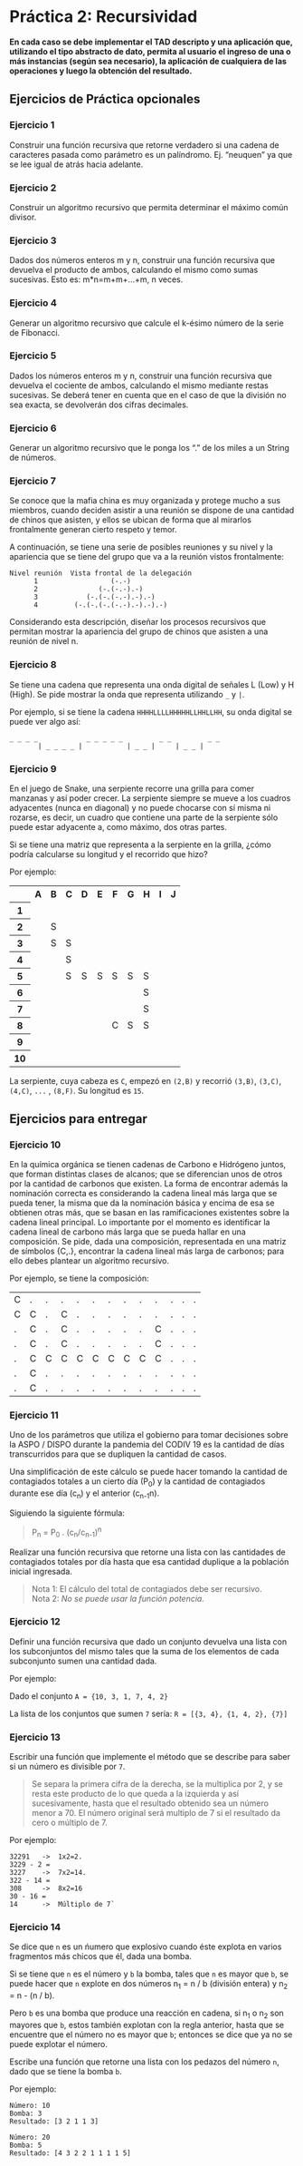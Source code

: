 # Práctica 2: Recursividad

**En cada caso se debe implementar el TAD descripto y una aplicación que, utilizando el tipo abstracto de dato, permita
al usuario el ingreso de una o más instancias (según sea necesario), la aplicación de cualquiera de las operaciones y
luego la obtención del resultado.**


## Ejercicios de Práctica opcionales

### Ejercicio 1

Construir una función recursiva que retorne verdadero si una cadena de caracteres pasada como parámetro es un
palíndromo. Ej. “neuquen” ya que se lee igual de atrás hacia adelante.

### Ejercicio 2

Construir un algoritmo recursivo que permita determinar el máximo común divisor.

### Ejercicio 3

Dados dos números enteros m y n, construir una función recursiva que devuelva el producto de ambos, calculando el mismo
como sumas sucesivas. Esto es: m*n=m+m+...+m, n veces.

### Ejercicio 4

Generar un algoritmo recursivo que calcule el k-ésimo número de la serie de Fibonacci.

### Ejercicio 5

Dados los números enteros m y n, construir una función recursiva que devuelva el cociente de ambos, calculando el mismo
mediante restas sucesivas. Se deberá tener en cuenta que en el caso de que la división no sea exacta, se devolverán dos
cifras decimales.

### Ejercicio 6

Generar un algoritmo recursivo que le ponga los “.” de los miles a un String de números.

### Ejercicio 7

Se conoce que la mafia china es muy organizada y protege mucho a sus miembros, cuando deciden asistir a una reunión se
dispone de una cantidad de chinos que asisten, y ellos se ubican de forma que al mirarlos frontalmente generan cierto
respeto y temor.

A continuación, se tiene una serie de posibles reuniones y su nivel y la apariencia que se tiene del grupo que va a la
reunión vistos frontalmente:

```text
Nivel reunión  Vista frontal de la delegación
      1                  (-.-) 
      2               (-.(-.-).-) 
      3            (-.(-.(-.-).-).-) 
      4         (-.(-.(-.(-.-).-).-).-) 
```

Considerando esta descripción, diseñar los procesos recursivos que permitan mostrar la apariencia del grupo de chinos
que asisten a una reunión de nivel n.

### Ejercicio 8

Se tiene una cadena que representa una onda digital de señales L (Low) y H (High). Se pide mostrar la onda que
representa utilizando `_` y `|`.

Por ejemplo, si se tiene la cadena `HHHHLLLLHHHHHLLHHLLHH`, su onda digital se puede ver algo así:

```text
_ _ _ _            _ _ _ _ _         _ _         _ _ 
       | _ _ _ _ |           | _ _ |     | _ _ |    
```

### Ejercicio 9

En el juego de Snake, una serpiente recorre una grilla para comer manzanas y así poder crecer. La serpiente siempre se
mueve a los cuadros adyacentes (nunca en diagonal) y no puede chocarse con sí misma ni rozarse, es decir, un cuadro que
contiene una parte de la serpiente sólo puede estar adyacente a, como máximo, dos otras partes.

Si se tiene una matriz que representa a la serpiente en la grilla, ¿cómo podría calcularse su longitud y el recorrido
que hizo?

Por ejemplo:
<table>
    <tr><th> </th><th>A</th><th>B</th><th>C</th><th>D</th><th>E</th><th>F</th><th>G</th><th>H</th><th>I</th><th>J</th></tr>
    <tr><th>1</th><td> </td><td> </td><td> </td><td> </td><td> </td><td> </td><td> </td><td> </td><td> </td><td>&nbsp;</td></tr>
    <tr><th>2</th><td> </td><td>S</td><td> </td><td> </td><td> </td><td> </td><td> </td><td> </td><td> </td><td>&nbsp;</td></tr>
    <tr><th>3</th><td> </td><td>S</td><td>S</td><td> </td><td> </td><td> </td><td> </td><td> </td><td> </td><td>&nbsp;</td></tr>
    <tr><th>4</th><td> </td><td> </td><td>S</td><td> </td><td> </td><td> </td><td> </td><td> </td><td> </td><td>&nbsp;</td></tr>
    <tr><th>5</th><td> </td><td> </td><td>S</td><td>S</td><td>S</td><td>S</td><td>S</td><td>S</td><td> </td><td>&nbsp;</td></tr>
    <tr><th>6</th><td> </td><td> </td><td> </td><td> </td><td> </td><td> </td><td> </td><td>S</td><td> </td><td>&nbsp;</td></tr>
    <tr><th>7</th><td> </td><td> </td><td> </td><td> </td><td> </td><td> </td><td> </td><td>S</td><td> </td><td>&nbsp;</td></tr>
    <tr><th>8</th><td> </td><td> </td><td> </td><td> </td><td> </td><td>C</td><td>S</td><td>S</td><td> </td><td>&nbsp;</td></tr>
    <tr><th>9</th><td> </td><td> </td><td> </td><td> </td><td> </td><td> </td><td> </td><td> </td><td> </td><td>&nbsp;</td></tr>
    <tr><th>10</th><td> </td><td> </td><td> </td><td> </td><td> </td><td> </td><td> </td><td> </td><td> </td><td>&nbsp;</td></tr>
</table>

La serpiente, cuya cabeza es `C`, empezó en `(2,B)` y recorrió `(3,B)`, `(3,C)`, `(4,C)`, `...` , `(8,F)`. Su longitud
es `15`.

## Ejercicios para entregar

### Ejercicio 10

En la química orgánica se tienen cadenas de Carbono e Hidrógeno juntos, que forman distintas clases de alcanos; que se
diferencian unos de otros por la cantidad de carbonos que existen. La forma de encontrar además la nominación correcta
es considerando la cadena lineal más larga que se pueda tener, la misma que da la nominación básica y encima de esa se
obtienen otras más, que se basan en las ramificaciones existentes sobre la cadena lineal principal. Lo importante por el
momento es identificar la cadena lineal de carbono más larga que se pueda hallar en una composición. Se pide, dada una
composición, representada en una matriz de símbolos {C,.}, encontrar la cadena lineal más larga de carbonos; para ello
debes plantear un algoritmo recursivo.

Por ejemplo, se tiene la composición:

<table>
    <tr><td>C</td><td>.</td><td>.</td><td>.</td><td>.</td><td>.</td><td>.</td><td>.</td><td>.</td><td>.</td><td>.</td><td>.</td><td>.</td></tr>
    <tr><td>C</td><td>C</td><td>.</td><td>C</td><td>.</td><td>.</td><td>.</td><td>.</td><td>.</td><td>.</td><td>.</td><td>.</td><td>.</td></tr>
    <tr><td>.</td><td>C</td><td>.</td><td>C</td><td>.</td><td>.</td><td>.</td><td>.</td><td>.</td><td>C</td><td>.</td><td>.</td><td>.</td></tr>
    <tr><td>.</td><td>C</td><td>.</td><td>C</td><td>.</td><td>.</td><td>.</td><td>.</td><td>.</td><td>C</td><td>.</td><td>.</td><td>.</td></tr>
    <tr><td>.</td><td>C</td><td>C</td><td>C</td><td>C</td><td>C</td><td>C</td><td>C</td><td>C</td><td>C</td><td>.</td><td>.</td><td>.</td></tr>
    <tr><td>.</td><td>C</td><td>.</td><td>.</td><td>.</td><td>.</td><td>.</td><td>.</td><td>.</td><td>.</td><td>.</td><td>.</td><td>.</td></tr>
    <tr><td>.</td><td>C</td><td>.</td><td>.</td><td>.</td><td>.</td><td>.</td><td>.</td><td>.</td><td>.</td><td>.</td><td>.</td><td>.</td></tr>
</table>


### Ejercicio 11

Uno de los parámetros que utiliza el gobierno para tomar decisiones sobre la ASPO / DISPO durante la pandemia del CODIV 19 es la cantidad de días transcurridos para que se dupliquen la cantidad de casos.

Una simplificación de este cálculo se puede hacer tomando la cantidad de contagiados totales a un cierto día (P<sub>0</sub>) y la cantidad de contagiados durante ese día (c<sub>n</sub>) y el anterior (c<sub>n-1</sub>n). 

Siguiendo la siguiente fórmula:
> P<sub>n</sub> = P<sub>0</sub> . (c<sub>n</sub>/c<sub>n-1</sub>)<sup>n</sup> 

Realizar una función recursiva que retorne una lista con las cantidades de contagiados totales por día hasta que esa cantidad duplique a la población inicial ingresada.

> Nota 1: El cálculo del total de contagiados debe ser recursivo.  
> Nota 2: _No se puede usar la función potencia._


### Ejercicio 12

Definir una función recursiva que dado un conjunto devuelva una lista con los subconjuntos
del mismo tales que la suma de los elementos de cada subconjunto sumen una cantidad dada.

Por ejemplo: 

Dado el conjunto `A = {10, 3, 1, 7, 4, 2}` 

La lista de los conjuntos que sumen `7` sería: `R = [{3, 4}, {1, 4, 2}, {7}]`


### Ejercicio 13

Escribir una función que implemente el método que se describe para saber si un número es divisible por `7`. 

>Se separa la primera cifra de la derecha, se la multiplica por 2, y se resta este producto de lo que queda a la izquierda y así sucesivamente, hasta que el resultado obtenido sea un número menor a 70. 
El número original será multiplo de 7 si el resultado da cero o múltiplo de 7.

Por ejemplo:
```
32291   ->  1x2=2.
3229 - 2 =
3227    ->  7x2=14.
322 - 14 =
308     ->  8x2=16
30 - 16 =
14      ->  Múltiplo de 7`
```

### Ejercicio 14

Se dice que `n` es un ńumero que explosivo cuando éste explota en varios fragmentos más chicos que él, dada una bomba. 

Si se tiene que `n` es el número y `b` la bomba, tales que `n` es mayor que `b`, se puede hacer que `n` explote en dos números n<sub>1</sub> = n / b (división entera) y n<sub>2</sub> = n - (n / b).

Pero `b` es una bomba que produce una reacción en cadena, si n<sub>1</sub> o n<sub>2</sub> son mayores que `b`, estos también explotan con la regla anterior, hasta que se encuentre que el número no es mayor que `b`; entonces se dice que ya no se puede explotar el número.

Escribe una función que retorne una lista con los pedazos del número `n`, dado que se tiene la bomba `b`.

Por ejemplo:

```
Número: 10
Bomba: 3
Resultado: [3 2 1 1 3]
```
```
Número: 20
Bomba: 5
Resultado: [4 3 2 2 1 1 1 1 5]
```
